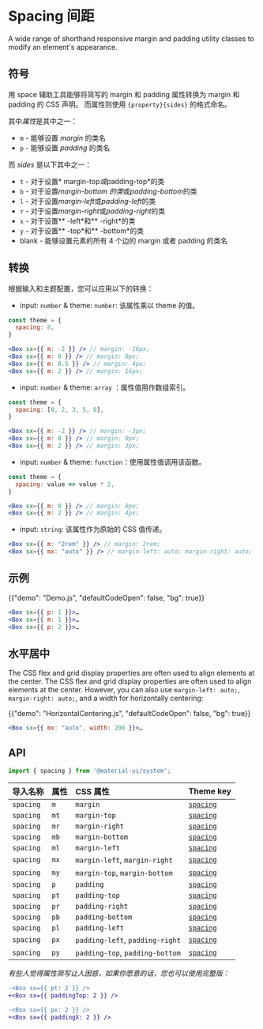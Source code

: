 # Spacing 间距

<p class="description">A wide range of shorthand responsive margin and padding utility classes to modify an element's appearance.</p>

## 符号

用 space 辅助工具能够将简写的 margin 和 padding 属性转换为 margin 和 padding 的 CSS 声明。 而属性则使用 `{property}{sides}` 的格式命名。

其中*属性*是其中之一：

- `m` - 能够设置 _margin_ 的类名
- `p` - 能够设置 _padding_ 的类名

而 _sides_ 是以下其中之一：

- `t` - 对于设置* margin-top*或*padding-top*的类
- `b` - 对于设置*margin-bottom 的类*或*padding-bottom*的类
- `l` - 对于设置*margin-left*或*padding-left*的类
- `r` - 对于设置*margin-right*或*padding-right*的类
- `x` - 对于设置** -left\*和** -right\*的类
- `y` - 对于设置** -top\*和** -bottom\*的类
- blank - 能够设置元素的所有 4 个边的 margin 或者 padding 的类名

## 转换

根据输入和主题配置，您可以应用以下的转换：

- input: `number` & theme: `number`: 该属性乘以 theme 的值。

```jsx
const theme = {
  spacing: 8,
}

<Box sx={{ m: -2 }} /> // margin: -16px;
<Box sx={{ m: 0 }} /> // margin: 0px;
<Box sx={{ m: 0.5 }} /> // margin: 4px;
<Box sx={{ m: 2 }} /> // margin: 16px;
```

- input: `number` & theme: `array` ：属性值用作数组索引。

```jsx
const theme = {
  spacing: [0, 2, 3, 5, 8],
}

<Box sx={{ m: -2 }} /> // margin: -3px;
<Box sx={{ m: 0 }} /> // margin: 0px;
<Box sx={{ m: 2 }} /> // margin: 3px;
```

- input: `number` & theme: `function`：使用属性值调用该函数。

```jsx
const theme = {
  spacing: value => value * 2,
}

<Box sx={{ m: 0 }} /> // margin: 0px;
<Box sx={{ m: 2 }} /> // margin: 4px;
```

- input: `string`: 该属性作为原始的 CSS 值传递。

```jsx
<Box sx={{ m: "2rem" }} /> // margin: 2rem;
<Box sx={{ mx: "auto" }} /> // margin-left: auto; margin-right: auto;
```

## 示例

{{"demo": "Demo.js", "defaultCodeOpen": false, "bg": true}}

```jsx
<Box sx={{ p: 1 }}>…
<Box sx={{ m: 1 }}>…
<Box sx={{ p: 2 }}>…
```

## 水平居中

The CSS flex and grid display properties are often used to align elements at the center. The CSS flex and grid display properties are often used to align elements at the center. However, you can also use `margin-left: auto;`, `margin-right: auto;`, and a width for horizontally centering:

{{"demo": "HorizontalCentering.js", "defaultCodeOpen": false, "bg": true}}

```jsx
<Box sx={{ mx: "auto", width: 200 }}>…
```

## API

```js
import { spacing } from '@material-ui/system';
```

| 导入名称  | 属性 | CSS 属性                        | Theme key                                                                 |
| :-------- | :--- | :------------------------------ | :------------------------------------------------------------------------ |
| `spacing` | `m`  | `margin`                        | [`spacing`](/material/customization/default-theme/?expand-path=$.spacing) |
| `spacing` | `mt` | `margin-top`                    | [`spacing`](/material/customization/default-theme/?expand-path=$.spacing) |
| `spacing` | `mr` | `margin-right`                  | [`spacing`](/material/customization/default-theme/?expand-path=$.spacing) |
| `spacing` | `mb` | `margin-bottom`                 | [`spacing`](/material/customization/default-theme/?expand-path=$.spacing) |
| `spacing` | `ml` | `margin-left`                   | [`spacing`](/material/customization/default-theme/?expand-path=$.spacing) |
| `spacing` | `mx` | `margin-left`, `margin-right`   | [`spacing`](/material/customization/default-theme/?expand-path=$.spacing) |
| `spacing` | `my` | `margin-top`, `margin-bottom`   | [`spacing`](/material/customization/default-theme/?expand-path=$.spacing) |
| `spacing` | `p`  | `padding`                       | [`spacing`](/material/customization/default-theme/?expand-path=$.spacing) |
| `spacing` | `pt` | `padding-top`                   | [`spacing`](/material/customization/default-theme/?expand-path=$.spacing) |
| `spacing` | `pr` | `padding-right`                 | [`spacing`](/material/customization/default-theme/?expand-path=$.spacing) |
| `spacing` | `pb` | `padding-bottom`                | [`spacing`](/material/customization/default-theme/?expand-path=$.spacing) |
| `spacing` | `pl` | `padding-left`                  | [`spacing`](/material/customization/default-theme/?expand-path=$.spacing) |
| `spacing` | `px` | `padding-left`, `padding-right` | [`spacing`](/material/customization/default-theme/?expand-path=$.spacing) |
| `spacing` | `py` | `padding-top`, `padding-bottom` | [`spacing`](/material/customization/default-theme/?expand-path=$.spacing) |

_有些人觉得属性简写让人困惑，如果你愿意的话，您也可以使用完整版：_

```diff
-<Box sx={{ pt: 2 }} />
+<Box sx={{ paddingTop: 2 }} />
```

```diff
-<Box sx={{ px: 2 }} />
+<Box sx={{ paddingX: 2 }} />
```

